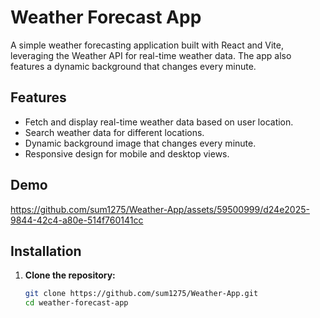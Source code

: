 # Weather Forecast App

A simple weather forecasting application built with React and Vite, leveraging the Weather API for real-time weather data. The app also features a dynamic background that changes every minute.


## Features

- Fetch and display real-time weather data based on user location.
- Search weather data for different locations.
- Dynamic background image that changes every minute.
- Responsive design for mobile and desktop views.

## Demo



https://github.com/sum1275/Weather-App/assets/59500999/d24e2025-9844-42c4-a80e-514f760141cc



## Installation

1. **Clone the repository:**

   ```bash
   git clone https://github.com/sum1275/Weather-App.git
   cd weather-forecast-app
